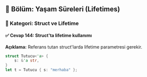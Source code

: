 ## 📘 Bölüm: Yaşam Süreleri (Lifetimes)  
### 🔹 Kategori: Struct ve Lifetime  
#### ✅ Cevap 144: Struct'ta lifetime kullanımı

**Açıklama:**
Referans tutan struct'larda lifetime parametresi gerekir.

```rust
struct Tutucu<'a> {
    s: &'a str,
}
let t = Tutucu { s: "merhaba" };
```
